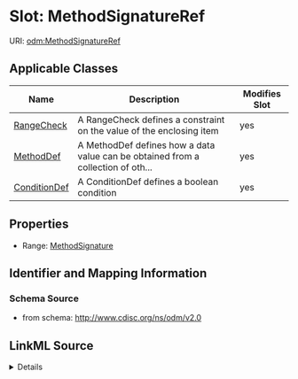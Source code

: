 # Slot: MethodSignatureRef

URI: [odm:MethodSignatureRef](http://www.cdisc.org/ns/odm/v2.0/MethodSignatureRef)



<!-- no inheritance hierarchy -->




## Applicable Classes

| Name | Description | Modifies Slot |
| --- | --- | --- |
[RangeCheck](RangeCheck.md) | A RangeCheck defines a constraint on the value of the enclosing item |  yes  |
[MethodDef](MethodDef.md) | A MethodDef defines how a data value can be obtained from a collection of oth... |  yes  |
[ConditionDef](ConditionDef.md) | A ConditionDef defines a boolean condition |  yes  |







## Properties

* Range: [MethodSignature](MethodSignature.md)





## Identifier and Mapping Information







### Schema Source


* from schema: http://www.cdisc.org/ns/odm/v2.0




## LinkML Source

<details>
```yaml
name: MethodSignatureRef
from_schema: http://www.cdisc.org/ns/odm/v2.0
rank: 1000
identifier: false
alias: MethodSignatureRef
domain_of:
- RangeCheck
- MethodDef
- ConditionDef
range: MethodSignature

```
</details>